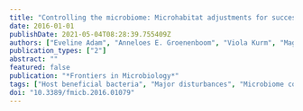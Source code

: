 ```yaml
---
title: "Controlling the microbiome: Microhabitat adjustments for successful biocontrol strategies in soil and human gut"
date: 2016-01-01
publishDate: 2021-05-04T08:28:39.755409Z
authors: ["Eveline Adam", "Anneloes E. Groenenboom", "Viola Kurm", "Magdalena Rajewska", "Ruth Schmidt", "Olaf Tyc", "Simone Weidner", "Gabriele Berg", "Wietse De Boer", "Joana Falcão Salles"]
publication_types: ["2"]
abstract: ""
featured: false
publication: "*Frontiers in Microbiology*"
tags: ["Host beneficial bacteria", "Major disturbances", "Microbiome control", "Minor disturbances", "Synbiotics"]
doi: "10.3389/fmicb.2016.01079"
---
```


